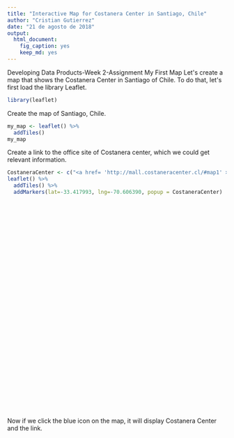 ```yaml
---
title: "Interactive Map for Costanera Center in Santiago, Chile"
author: "Cristian Gutierrez"
date: "21 de agosto de 2018"
output: 
  html_document: 
    fig_caption: yes
    keep_md: yes
---
```




Developing Data Products-Week 2-Assignment
My First Map
Let's create a map that shows the Costanera Center in Santiago of Chile.
To do that, let's first load the library Leaflet.


```r
library(leaflet)
```

Create the map of Santiago, Chile.


```r
my_map <- leaflet() %>%
  addTiles()
my_map
```

Create a link to the office site of Costanera center, which we could get relevant information.

```r
CostaneraCenter <- c("<a href= 'http://mall.costaneracenter.cl/#map1' >Costanera Center</a>")
leaflet() %>%
  addTiles() %>%
  addMarkers(lat=-33.417993, lng=-70.606390, popup = CostaneraCenter)
```

<!--html_preserve--><div id="htmlwidget-7ea9ac174a57f3be0e20" style="width:672px;height:480px;" class="leaflet html-widget"></div>
<script type="application/json" data-for="htmlwidget-7ea9ac174a57f3be0e20">{"x":{"options":{"crs":{"crsClass":"L.CRS.EPSG3857","code":null,"proj4def":null,"projectedBounds":null,"options":{}}},"calls":[{"method":"addTiles","args":["//{s}.tile.openstreetmap.org/{z}/{x}/{y}.png",null,null,{"minZoom":0,"maxZoom":18,"tileSize":256,"subdomains":"abc","errorTileUrl":"","tms":false,"noWrap":false,"zoomOffset":0,"zoomReverse":false,"opacity":1,"zIndex":1,"detectRetina":false,"attribution":"&copy; <a href=\"http://openstreetmap.org\">OpenStreetMap<\/a> contributors, <a href=\"http://creativecommons.org/licenses/by-sa/2.0/\">CC-BY-SA<\/a>"}]},{"method":"addMarkers","args":[-33.417993,-70.60639,null,null,null,{"interactive":true,"draggable":false,"keyboard":true,"title":"","alt":"","zIndexOffset":0,"opacity":1,"riseOnHover":false,"riseOffset":250},"<a href= 'http://mall.costaneracenter.cl/#map1' >Costanera Center<\/a>",null,null,null,null,{"interactive":false,"permanent":false,"direction":"auto","opacity":1,"offset":[0,0],"textsize":"10px","textOnly":false,"className":"","sticky":true},null]}],"limits":{"lat":[-33.417993,-33.417993],"lng":[-70.60639,-70.60639]}},"evals":[],"jsHooks":[]}</script><!--/html_preserve-->
Now if we click the blue icon on the map, it will display Costanera Center and the link.
